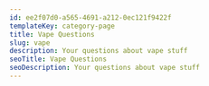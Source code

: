 ```yaml
---
id: ee2f07d0-a565-4691-a212-0ec121f9422f
templateKey: category-page
title: Vape Questions
slug: vape
description: Your questions about vape stuff
seoTitle: Vape Questions
seoDescription: Your questions about vape stuff
---
```

